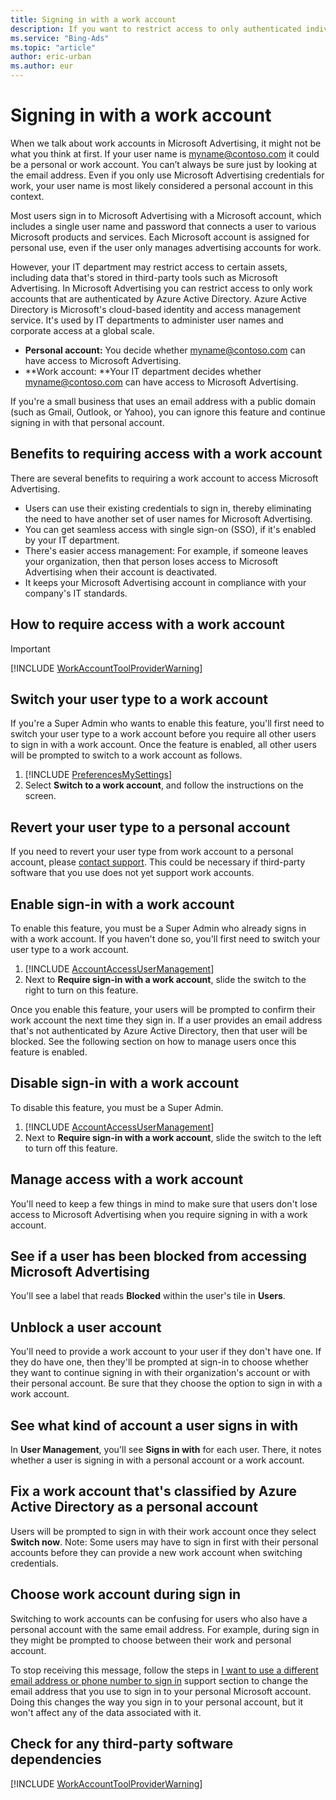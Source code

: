 ```yaml
---
title: Signing in with a work account
description: If you want to restrict access to only authenticated individuals at your organization, you can require users to sign in with a work account.
ms.service: "Bing-Ads"
ms.topic: "article"
author: eric-urban
ms.author: eur
---
```


# Signing in with a work account

When we talk about work accounts in Microsoft Advertising, it might not be what you think at first. If your user name is myname@contoso.com it could be a personal or work account. You can’t always be sure just by looking at the email address. Even if you only use Microsoft Advertising credentials for work, your user name is most likely considered a personal account in this context.

Most users sign in to Microsoft Advertising with a Microsoft account, which includes a single user name and password that connects a user to various Microsoft products and services. Each Microsoft account is assigned for personal use, even if the user only manages advertising accounts for work.

However, your IT department may restrict access to certain assets, including data that's stored in third-party tools such as Microsoft Advertising. In Microsoft Advertising you can restrict access to only work accounts that are authenticated by Azure Active Directory. Azure Active Directory is Microsoft's cloud-based identity and access management service. It's used by IT departments to administer user names and corporate access at a global scale.

- **Personal account:** You decide whether myname@contoso.com can have access to Microsoft Advertising.
- **Work account: **Your IT department decides whether myname@contoso.com can have access to Microsoft Advertising.

If you're a small business that uses an email address with a public domain (such as Gmail, Outlook, or Yahoo), you can ignore this feature and continue signing in with that personal account.

## Benefits to requiring access with a work account

There are several benefits to requiring a work account to access Microsoft Advertising.

- Users can use their existing credentials to sign in, thereby eliminating the need to have another set of user names for Microsoft Advertising.
- You can get seamless access with single sign-on (SSO), if it's enabled by your IT department.
- There's easier access management: For example, if someone leaves your organization, then that person loses access to Microsoft Advertising when their account is deactivated.
- It keeps your Microsoft Advertising account in compliance with your company's IT standards.

## How to require access with a work account

> [!IMPORTANT]
> [!INCLUDE [WorkAccountToolProviderWarning](./includes/WorkAccountToolProviderWarning.md)]

## Switch your user type to a work account
If you're a Super Admin who wants to enable this feature, you'll first need to switch your user type to a work account before you require all other users to sign in with a work account. Once the feature is enabled, all other users will be prompted to switch to a work account as follows.

1. [!INCLUDE [PreferencesMySettings](./includes/PreferencesMySettings.md)]
1. Select **Switch to a work account**, and follow the instructions on the screen.

## Revert your user type to a personal account
If you need to revert your user type from work account to a personal account, please [contact support](https://go.microsoft.com/fwlink?LinkId=398371). This could be necessary if third-party software that you use does not yet support work accounts.

## Enable sign-in with a work account
To enable this feature, you must be a Super Admin who already signs in with a work account. If you haven't done so, you'll first need to switch your user type to a work account.

1. [!INCLUDE [AccountAccessUserManagement](./includes/AccountAccessUserManagement.md)]
1. Next to **Require sign-in with a work account**, slide the switch to the right to turn on this feature.

Once you enable this feature, your users will be prompted to confirm their work account the next time they sign in. If a user provides an email address that's not authenticated by Azure Active Directory, then that user will be blocked. See the following section on how to manage users once this feature is enabled.

## Disable sign-in with a work account
To disable this feature, you must be a Super Admin.

1. [!INCLUDE [AccountAccessUserManagement](./includes/AccountAccessUserManagement.md)]
1. Next to **Require sign-in with a work account**, slide the switch to the left to turn off this feature.

## Manage access with a work account

You'll need to keep a few things in mind to make sure that users don't lose access to Microsoft Advertising when you require signing in with a work account.

## See if a user has been blocked from accessing Microsoft Advertising
You'll see a label that reads **Blocked** within the user's tile in **Users**.

## Unblock a user account
You'll need to provide a work account to your user if they don't have one. If they do have one, then they'll be prompted at sign-in to choose whether they want to continue signing in with their organization's account or with their personal account. Be sure that they choose the option to sign in with a work account.

## See what kind of account a user signs in with
In **User Management**, you'll see **Signs in with** for each user. There, it notes whether a user is signing in with a personal account or a work account.

## Fix a work account that's classified by Azure Active Directory as a personal account
Users will be prompted to sign in with their work account once they select **Switch now**. Note: Some users may have to sign in first with their personal accounts before they can provide a new work account when switching credentials.

## Choose work account during sign in
Switching to work accounts can be confusing for users who also have a personal account with the same email address. For example, during sign in they might be prompted to choose between their work and personal account.

To stop receiving this message, follow the steps in [I want to use a different email address or phone number to sign in](https://go.microsoft.com/fwlink?LinkId=2168463) support section to change the email address that you use to sign in to your personal Microsoft account. Doing this changes the way you sign in to your personal account, but it won't affect any of the data associated with it.

## Check for any third-party software dependencies
[!INCLUDE [WorkAccountToolProviderWarning](./includes/WorkAccountToolProviderWarning.md)]


